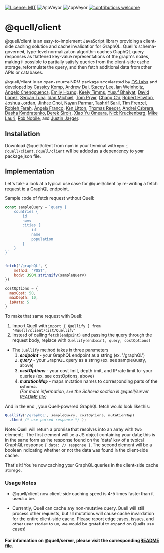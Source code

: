 [![License: MIT](https://img.shields.io/badge/License-MIT-yellow.svg)](https://github.com/open-source-labs/Quell/blob/master/LICENSE)
![AppVeyor](https://img.shields.io/badge/build-passing-brightgreen.svg)
![AppVeyor](https://img.shields.io/badge/version-9.0.0-blue.svg)
[![contributions welcome](https://img.shields.io/badge/contributions-welcome-brightgreen.svg?style=flat)](https://github.com/open-source-labs/Quell/issues)

# @quell/client

@quell/client is an easy-to-implement JavaScript library providing a client-side caching solution and cache invalidation for GraphQL. Quell's schema-governed, type-level normalization algorithm caches GraphQL query responses as flattened key-value representations of the graph's nodes, making it possible to partially satisfy queries from the client-side cache storage, reformulate the query, and then fetch additional data from other APIs or databases.

@quell/client is an open-source NPM package accelerated by [OS Labs](https://github.com/open-source-labs) and developed by [Cassidy Komp](https://github.com/mimikomp), [Andrew Dai](https://github.com/andrewmdai), [Stacey Lee](https://github.com/staceyjhlee), [Ian Weinholtz](https://github.com/itsHackinTime), [Angelo Chengcuenca](https://github.com/amchengcuenca), [Emily Hoang](https://github.com/emilythoang), [Keely Timms](https://github.com/keelyt), [Yusuf Bhaiyat](https://github.com/yusuf-bha), [David Lopez](https://github.com/DavidMPLopez), [Sercan Tuna](https://github.com/srcntuna), [Idan Michael](https://github.com/IdanMichael), [Tom Pryor](https://github.com/Turmbeoz), [Chang Cai](https://github.com/ccai89), [Robert Howton](https://github.com/roberthowton), [Joshua Jordan](https://github.com/jjordan-90), [Jinhee Choi](https://github.com/jcroadmovie), [Nayan Parmar](https://github.com/nparmar1), [Tashrif Sanil](https://github.com/tashrifsanil), [Tim Frenzel](https://github.com/TimFrenzel), [Robleh Farah](https://github.com/farahrobleh), [Angela Franco](https://github.com/ajfranco18), [Ken Litton](https://github.com/kenlitton), [Thomas Reeder](https://github.com/nomtomnom), [Andrei Cabrera](https://github.com/Andreicabrerao), [Dasha Kondratenko](https://github.com/dasha-k), [Derek Sirola](https://github.com/dsirola1), [Xiao Yu Omeara](https://github.com/xyomeara), [Nick Kruckenberg](https://github.com/kruckenberg), [Mike Lauri](https://github.com/MichaelLauri), [Rob Nobile](https://github.com/RobNobile), and [Justin Jaeger](https://github.com/justinjaeger).

## Installation

Download @quell/client from npm in your terminal with `npm i @quell/client`.
`@quell/client` will be added as a dependency to your package.json file.

## Implementation

Let's take a look at a typical use case for @quell/client by re-writing a fetch request to a GraphQL endpoint.

Sample code of fetch request without Quell:

```javascript
const sampleQuery = `query {
    countries {
        id
        name
        cities {
            id
            name
            population
        }
    }
}`


fetch('/graphQL', {
    method: "POST",
    body: JSON.stringify(sampleQuery)
})

costOptions = {
  maxCost: 50,
  maxDepth: 10,
  ipRate: 5 
}
```

To make that same request with Quell:

1. Import Quell with `import { Quellify } from '@quell/client/dist/Quellify'`
2. Instead of calling `fetch(endpoint)` and passing the query through the request body, replace with `Quellify(endpoint, query, costOptions)`

- The `Quellify` method takes in three parameters
  1. **_endpoint_** - your GraphQL endpoint as a string (ex. '/graphQL')
  2. **_query_** - your GraphQL query as a string (ex. see sampleQuery, above)
  3. **_costOptions_** - your cost limit, depth limit, and IP rate limit for your queries (ex. see costOptions, above)
  4. **_mutationMap_** - maps mutation names to corresponding parts of the schema.   
        *(For more information, see the Schema section in @quell/server [README file](https://github.com/open-source-labs/Quell/tree/master/quell-server))*


And in the end , your Quell-powered GraphQL fetch would look like this:

```javascript
Quellify('/graphQL', sampleQuery, costOptions, mutationMap)
  .then( /* use parsed response */ );
```

Note: Quell will return a promise that resolves into an array with two elements. The first element will be a JS object containing your data; this is in the same form as the response found on the 'data' key of a typical GraphQL response `{ data: // response }`. The second element will be a boolean indicating whether or not the data was found in the client-side cache.

That's it! You're now caching your GraphQL queries in the client-side cache storage.

### Usage Notes

- @quell/client now client-side caching speed is 4-5 times faster than it used to be.

- Currently, Quell can cache any non-mutative query. Quell will still process other requests, but all mutations will cause cache invalidation for the entire client-side cache. Please report edge cases, issues, and other user stories to us, we would be grateful to expand on Quells use cases! 

#### For information on @quell/server, please visit the corresponding [README file](https://github.com/open-source-labs/Quell/tree/master/quell-server).
